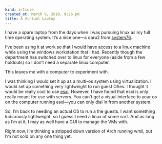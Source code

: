 ```yaml
---
kind: article
created_at: March 9, 2010, 9:26 pm
title: A Virtual Laptop
---
```


<div><p>I have a spare laptop from the days when I was pursuing linux as my full time operating system. It&#8217;s a nice one&#8212;a daru2 from <a href="http://system76.com">system76</a>.</p>
<p>I&#8217;ve been using it at work so that I would have access to a linux machine while using the windows workstation that I had. Recently though the department has switched over to linux for everyone (aside from a few holdouts) so I don&#8217;t need a separate linux computer.</p>
<p>This leaves me with a computer to experiment with.</p>
<p>I was thinking I would set it up as a multi-os system using virtualization. I would set up something very lightweight to run guest OSes. I thought it would be really cool to use <a href="http://www.vmware.com/products/esxi/">esxi</a>. However, I have found that esxi is only really meant for use with servers. You can&#8217;t get a visual interface to your os on the computer running esxi&#8212;you can only dial in from another system.</p>
<p>So, I&#8217;m back to needing an actual OS to run a the guests. I want something ludicrously lightweight, so I guess I need a linux of some sort. And as long as I&#8217;m at it, I may as well have a GUI to manage the VMs with.</p>
<p>Right now, I&#8217;m thinking a stripped down version of Arch running wmii, but I&#8217;m not sold on any one thing yet.</p></div>